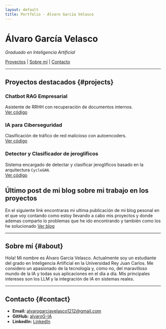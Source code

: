 ```yaml
---
layout: default
title: Portfolio - Álvaro García Velasco
---
```


# Álvaro García Velasco
*Graduado en Inteligencia Artificial*

[Proyectos](#projects) | [Sobre mí](#about) | [Contacto](#contact)

---

## Proyectos destacados {#projects}

### Chatbot RAG Empresarial
Asistente de RRHH con recuperación de documentos internos.  
[Ver código](https://github.com/alvaroG-IA/chatbot-rag)

### IA para Ciberseguridad
Clasificación de tráfico de red malicioso con autoencoders.  
[Ver código](https://github.com/alvaroG-IA/cybersecurity-ml)

### Detector y Clasificador de jeroglíficos
Sistema encargado de detectar y clasificar jeroglíficos basado en la arquitectura `CycleGAN`.  
[Ver código](https://github.com/alvaroG-IA/clf)

## Último post de mi blog sobre mi trabajo en los proyectos
En el siguiente link encontraras mi ultima publicación de mi blog pesonal en el que voy contando como 
estoy llevando a cabo mis proyectos y donde ademas comparto lo problemas que he ido encontrando y también
como los he solucionado
[Ver blog](https://username.github.io/2025/08/28/post-prueba.html)

---

## Sobre mí {#about}

Hola! Mi nombre es Álvaro García Velasco. Actualmente soy un estudiante del grado en Inteligencia Artificial en la Universidad Rey Juan Carlos. Me considero un apasionado de la tecnología y, cómo no, del maravilloso mundo de la IA y todas sus aplicaciones en el día a día. Mis principales intereses son los LLM y la integración de IA en sistemas reales.

---

## Contacto {#contact}

- **Email:** alvarogarciavelasco1212@gmail.com  
- **GitHub:** [alvaroG-IA](https://github.com/alvaroG-IA)  
- **LinkedIn:** [LinkedIn](https://www.linkedin.com/in/%C3%A1lvaro-garc%C3%ADa-velasco-2a301031a)


